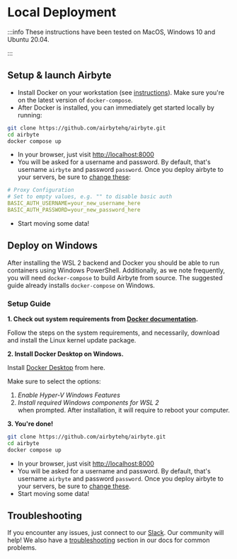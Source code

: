 # Local Deployment

:::info
These instructions have been tested on MacOS, Windows 10 and Ubuntu 20.04.

:::

## Setup & launch Airbyte

- Install Docker on your workstation \(see [instructions](https://www.docker.com/products/docker-desktop)\). Make sure you're on the latest version of `docker-compose`.
- After Docker is installed, you can immediately get started locally by running:

```bash
git clone https://github.com/airbytehq/airbyte.git
cd airbyte
docker compose up
```

- In your browser, just visit [http://localhost:8000](http://localhost:8000)
- You will be asked for a username and password. By default, that's username `airbyte` and password `password`. Once you deploy airbyte to your servers, be sure to [change these](/operator-guides/security):

```yaml
# Proxy Configuration
# Set to empty values, e.g. "" to disable basic auth
BASIC_AUTH_USERNAME=your_new_username_here
BASIC_AUTH_PASSWORD=your_new_password_here
```

- Start moving some data!

## Deploy on Windows

After installing the WSL 2 backend and Docker you should be able to run containers using Windows PowerShell. Additionally, as we note frequently, you will need `docker-compose` to build Airbyte from source. The suggested guide already installs `docker-compose` on Windows.

### Setup Guide

**1. Check out system requirements from [Docker documentation](https://docs.docker.com/desktop/windows/install/).**

Follow the steps on the system requirements, and necessarily, download and install the Linux kernel update package.

**2. Install Docker Desktop on Windows.**

Install [Docker Desktop](https://docs.docker.com/desktop/windows/install/) from here.

Make sure to select the options:

1. _Enable Hyper-V Windows Features_
2. _Install required Windows components for WSL 2_\
   when prompted. After installation, it will require to reboot your computer.

**3. You're done!**

```bash
git clone https://github.com/airbytehq/airbyte.git
cd airbyte
docker compose up
```

- In your browser, just visit [http://localhost:8000](http://localhost:8000)
- You will be asked for a username and password. By default, that's username `airbyte` and password `password`. Once you deploy airbyte to your servers, be sure to [change these](/operator-guides/security).
- Start moving some data!

## Troubleshooting

If you encounter any issues, just connect to our [Slack](https://slack.airbyte.io). Our community will help! We also have a [troubleshooting](../troubleshooting/on-deploying.md) section in our docs for common problems.
